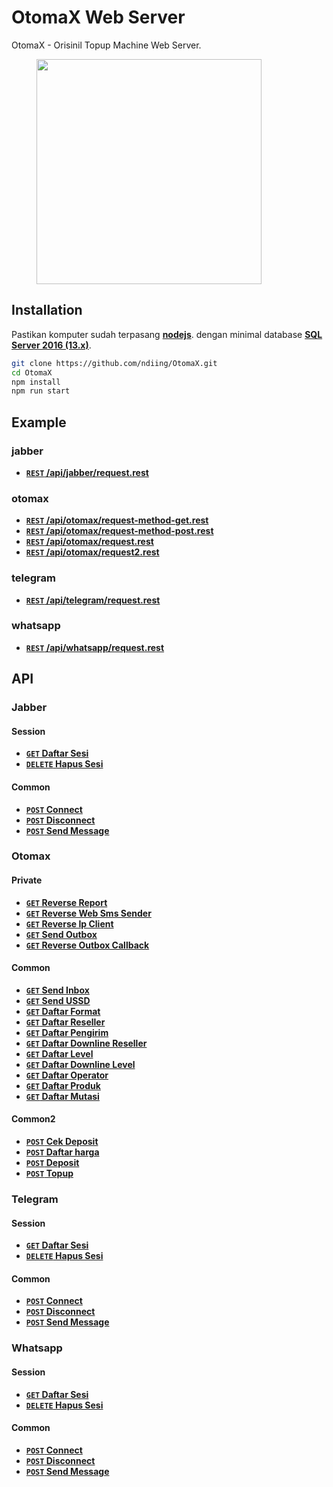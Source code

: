 # OtomaX Web Server

OtomaX - Orisinil Topup Machine Web Server.

<p>
    <figure>
        <img src="https://raw.githubusercontent.com/ndiing/OtomaX/main/docs/images/otomax.png" height="360" alt="" />
        <figcaption></figcaption>
    </figure>
</p>

## Installation

Pastikan komputer sudah terpasang **[nodejs](https://nodejs.org/dist/v16.13.0/node-v16.13.0-x64.msi)**.
dengan minimal database **[SQL Server 2016 (13.x)](https://go.microsoft.com/fwlink/?linkid=866662)**.

```bash
git clone https://github.com/ndiing/OtomaX.git
cd OtomaX
npm install
npm run start
```


## Example
### jabber
- **[<code>REST</code> /api/jabber/request.rest](https://raw.githubusercontent.com/ndiing/OtomaX/main/api/jabber/request.rest)**
### otomax
- **[<code>REST</code> /api/otomax/request-method-get.rest](https://raw.githubusercontent.com/ndiing/OtomaX/main/api/otomax/request-method-get.rest)**
- **[<code>REST</code> /api/otomax/request-method-post.rest](https://raw.githubusercontent.com/ndiing/OtomaX/main/api/otomax/request-method-post.rest)**
- **[<code>REST</code> /api/otomax/request.rest](https://raw.githubusercontent.com/ndiing/OtomaX/main/api/otomax/request.rest)**
- **[<code>REST</code> /api/otomax/request2.rest](https://raw.githubusercontent.com/ndiing/OtomaX/main/api/otomax/request2.rest)**
### telegram
- **[<code>REST</code> /api/telegram/request.rest](https://raw.githubusercontent.com/ndiing/OtomaX/main/api/telegram/request.rest)**
### whatsapp
- **[<code>REST</code> /api/whatsapp/request.rest](https://raw.githubusercontent.com/ndiing/OtomaX/main/api/whatsapp/request.rest)**

## API

### Jabber
#### Session
- **[<code>GET</code> Daftar Sesi](./docs/jabber/daftar-sesi.md)**
- **[<code>DELETE</code> Hapus Sesi](./docs/jabber/hapus-sesi.md)**
#### Common
- **[<code>POST</code> Connect](./docs/jabber/connect.md)**
- **[<code>POST</code> Disconnect](./docs/jabber/disconnect.md)**
- **[<code>POST</code> Send Message](./docs/jabber/send-message.md)**
### Otomax
#### Private
- **[<code>GET</code> Reverse Report](./docs/otomax/reverse-report.md)**
- **[<code>GET</code> Reverse Web Sms Sender](./docs/otomax/reverse-web-sms-sender.md)**
- **[<code>GET</code> Reverse Ip Client](./docs/otomax/reverse-ip-client.md)**
- **[<code>GET</code> Send Outbox](./docs/otomax/send-outbox.md)**
- **[<code>GET</code> Reverse Outbox Callback](./docs/otomax/reverse-outbox-callback.md)**
#### Common
- **[<code>GET</code> Send Inbox](./docs/otomax/send-inbox.md)**
- **[<code>GET</code> Send USSD](./docs/otomax/send-ussd.md)**
- **[<code>GET</code> Daftar Format](./docs/otomax/daftar-format.md)**
- **[<code>GET</code> Daftar Reseller](./docs/otomax/daftar-reseller.md)**
- **[<code>GET</code> Daftar Pengirim](./docs/otomax/daftar-pengirim.md)**
- **[<code>GET</code> Daftar Downline Reseller](./docs/otomax/daftar-downline-reseller.md)**
- **[<code>GET</code> Daftar Level](./docs/otomax/daftar-level.md)**
- **[<code>GET</code> Daftar Downline Level](./docs/otomax/daftar-downline-level.md)**
- **[<code>GET</code> Daftar Operator](./docs/otomax/daftar-operator.md)**
- **[<code>GET</code> Daftar Produk](./docs/otomax/daftar-produk.md)**
- **[<code>GET</code> Daftar Mutasi](./docs/otomax/daftar-mutasi.md)**
#### Common2
- **[<code>POST</code> Cek Deposit](./docs/otomax/cek-deposit.md)**
- **[<code>POST</code> Daftar harga](./docs/otomax/daftar-harga.md)**
- **[<code>POST</code> Deposit](./docs/otomax/deposit.md)**
- **[<code>POST</code> Topup](./docs/otomax/topup.md)**
### Telegram
#### Session
- **[<code>GET</code> Daftar Sesi](./docs/telegram/daftar-sesi.md)**
- **[<code>DELETE</code> Hapus Sesi](./docs/telegram/hapus-sesi.md)**
#### Common
- **[<code>POST</code> Connect](./docs/telegram/connect.md)**
- **[<code>POST</code> Disconnect](./docs/telegram/disconnect.md)**
- **[<code>POST</code> Send Message](./docs/telegram/send-message.md)**
### Whatsapp
#### Session
- **[<code>GET</code> Daftar Sesi](./docs/whatsapp/daftar-sesi.md)**
- **[<code>DELETE</code> Hapus Sesi](./docs/whatsapp/hapus-sesi.md)**
#### Common
- **[<code>POST</code> Connect](./docs/whatsapp/connect.md)**
- **[<code>POST</code> Disconnect](./docs/whatsapp/disconnect.md)**
- **[<code>POST</code> Send Message](./docs/whatsapp/send-message.md)**
